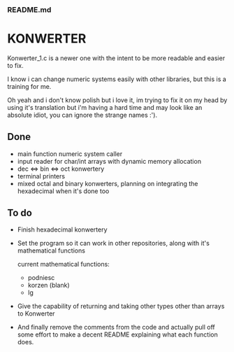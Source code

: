 ### README.md
# KONWERTER

Konwerter_1.c is a newer one with the intent to be more readable and easier to fix.

I know i can change numeric systems easily with other libraries, but this is a training for me.

Oh yeah and i don't know polish but i love it, im trying to fix it on my head by using it's translation but i'm having a hard time and may look like an absolute idiot, you can ignore the strange names :').

## Done

- main function numeric system caller
- input reader for char/int arrays with dynamic memory allocation 
- dec <=> bin <=> oct konwertery
- terminal printers
- mixed octal and binary konwerters, planning on integrating the hexadecimal when it's done too

## To do

- Finish hexadecimal konwertery

- Set the program so it can work in other repositories, along with it's mathematical functions

    current mathematical functions:

    - podniesc
    - korzen (blank)
    - lg 

- Give the capability of returning and taking other types other than arrays to Konwerter

- And finally remove the comments from the code and actually pull off some effort to make a decent README explaining what each function does.

